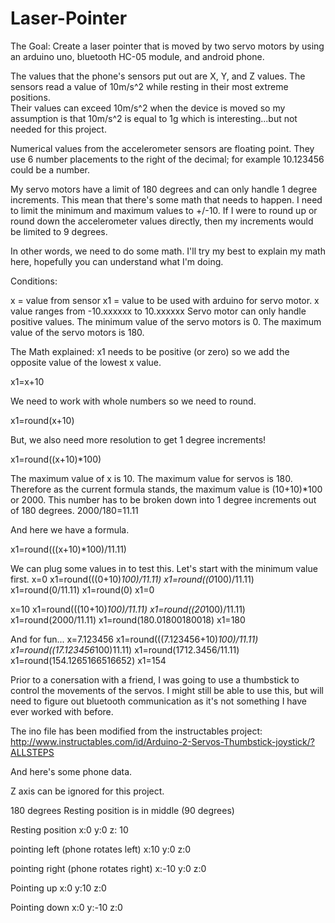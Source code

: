 # Laser-Pointer

The Goal:
Create a laser pointer that is moved by two servo motors by using an arduino
uno, bluetooth HC-05 module, and android phone.

The values that the phone's sensors put out are X, Y, and Z values.  The
sensors read a value of 10m/s^2 while resting in their most extreme positions.  
Their values can exceed 10m/s^2 when the device is moved so my assumption is that
10m/s^2 is equal to 1g which is interesting...but not needed for this project.

Numerical values from the accelerometer sensors are floating point.  They use
6 number placements to the right of the decimal; for example 10.123456 could
be a number.

My servo motors have a limit of 180 degrees and can only handle 1 degree
increments.  This mean that there's some math that needs to happen.  I need to
limit the minimum and maximum values to +/-10.  If I were to round up or round
down the accelerometer values directly, then my increments would be limited to
9 degrees.

In other words, we need to do some math. I'll try my best to explain my math
here, hopefully you can understand what I'm doing.

Conditions:

x = value from sensor
x1 = value to be used with arduino for servo motor.
x value ranges from -10.xxxxxx to 10.xxxxxx
Servo motor can only handle positive values.
The minimum value of the servo motors is 0.
The maximum value of the servo motors is 180.

The Math explained:
x1 needs to be positive (or zero) so we add the opposite value of the lowest x
value.

x1=x+10

We need to work with whole numbers so we need to round.

x1=round(x+10)

But, we also need more resolution to get 1 degree increments!

x1=round((x+10)*100)

The maximum value of x is 10.  The maximum value for servos is 180. Therefore
as the current formula stands, the maximum value is (10+10)*100 or 2000.  This
number has to be broken down into 1 degree increments out of 180 degrees.
2000/180=11.11

And here we have a formula.

x1=round(((x+10)*100)/11.11)

We can plug some values in to test this.  Let's start with the minimum value
first.
x=0
x1=round(((0+10)*100)/11.11)
x1=round((0*100)/11.11)
x1=round(0/11.11)
x1=round(0)
x1=0

x=10
x1=round(((10+10)*100)/11.11)
x1=round((20*100)/11.11)
x1=round(2000/11.11)
x1=round(180.01800180018)
x1=180

And for fun...
x=7.123456
x1=round(((7.123456+10)*100)/11.11)
x1=round((17.123456*100)11.11)
x1=round(1712.3456/11.11)
x1=round(154.1265166516652)
x1=154

Prior to a conersation with a friend, I was going to use a thumbstick to control
the movements of the servos. I might still be able to use this, but will need
to figure out bluetooth communication as it's not something I have ever worked
with before.

The ino file has been modified from the instructables project:
http://www.instructables.com/id/Arduino-2-Servos-Thumbstick-joystick/?ALLSTEPS

And here's some phone data.

Z axis can be ignored for this project.

180 degrees
Resting position is in middle (90 degrees)

Resting position
x:0
y:0
z: 10

pointing left (phone rotates left)
x:10
y:0
z:0

pointing right (phone rotates right)
x:-10
y:0
z:0

Pointing up
x:0
y:10
z:0

Pointing down
x:0
y:-10
z:0
